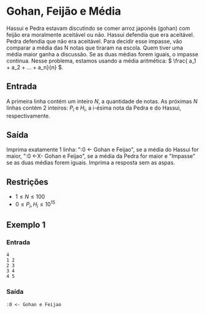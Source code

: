 # Gohan, Feijão e Média

Hassui e Pedra estavam discutindo se comer arroz japonês (gohan) com feijão era moralmente aceitável ou não. Hassui defendia que era aceitável. Pedra defendia que não era aceitável. Para decidir esse impasse, vão comparar a média das 
N notas que tiraram na escola. Quem tiver uma média maior ganha a discussão. Se as duas médias forem iguais, o impasse continua. Nesse problema, estamos usando a média aritmética: $` \frac{ a_1 + a_2 + ... + a_n}{n} `$.

## Entrada
A primeira linha contém um inteiro $`N`$, a quantidade de notas.
As próximas $`N`$ linhas contém 2 inteiros: $`P_i`$ e $`H_i`$, a i-ésima nota da Pedra e do Hassui, respectivamente.
​
 ## Saída 

 Imprima exatamente 1 linha: ":0 <- Gohan e Feijao", se a média do Hassui for maior, ":0 <-X- Gohan e Feijao", se a média da Pedra for maior e "Impasse" se as duas médias forem iguais. Imprima a resposta sem as aspas.

 ## Restrições

*  $`1 \leq N \leq 100`$
*  $`0 \leq P_i, H_i \leq 10^{15}`$



## Exemplo 1 
### Entrada
```
4
1 2
2 3
3 4
4 5
```

### Saída 
```
:0 <- Gohan e Feijao
```










